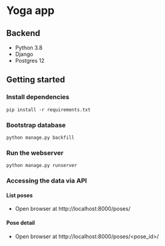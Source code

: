 # Yoga app

## Backend
* Python 3.8
* Django 
* Postgres 12 

## Getting started 
### Install dependencies
`pip install -r requirements.txt`

### Bootstrap database
`python manage.py backfill`

### Run the webserver
`python manage.py runserver`

### Accessing the data via API

#### List poses
* Open browser at http://localhost:8000/poses/

#### Pose detail
* Open browser at http://localhost:8000/poses/<pose_id>/


